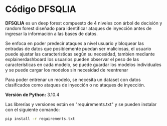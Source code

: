 
# Código DFSQLIA

**DFSQLIA** es un deep forest compuesto de 4 niveles con árbol de decisión y random forest diseñado para identificar ataques de inyección antes de ingresar la información a las bases de datos.

Se enfoca en poder predecir ataques a nivel usuario y bloquear las entradas de datos que posiblemente puedan ser maliciosas, el usuario puede ajustar las caracteristicas según su necesidad, tambien mediante explainerdashboard los usuarios pueden observar el peso de las características en cada modelo, se puede guardar los modelos individuales y se puede cargar los modelos sin necesidad de reentrenar

Para poder entrenar un modelo, se necesita un dataset con datos clasificados como ataques de inyección o no ataques de inyección.

**Versión de Python:** 3.10.4

Las librerías y versiones están en "requirements.txt" y se pueden instalar con el siguiente comando:

```bash
pip install -r requirements.txt

